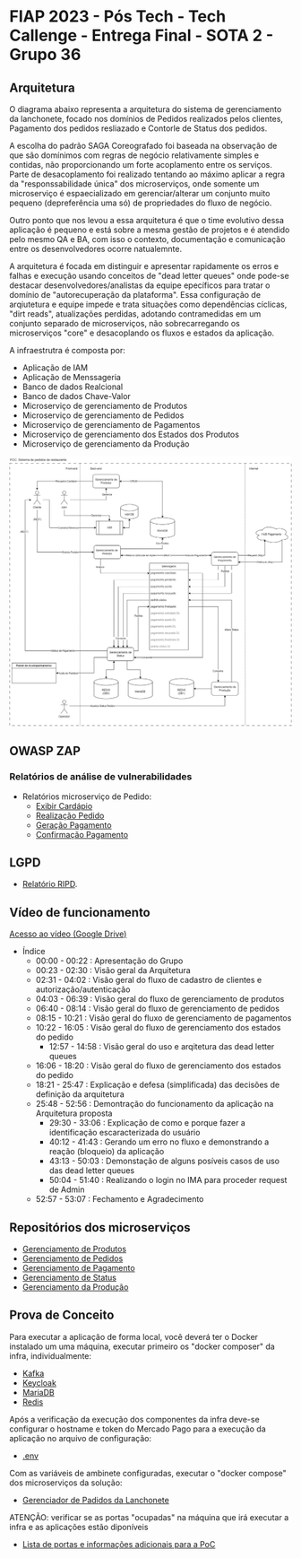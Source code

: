 # FIAP 2023 - Pós Tech - Tech Callenge - Entrega Final - SOTA 2 - Grupo 36

## Arquitetura
O diagrama abaixo representa a arquitetura do sistema de gerenciamento da lanchonete, focado nos domínios de Pedidos realizados pelos clientes, Pagamento dos pedidos resliazado e Contorle de Status dos pedidos.

A escolha do padrão SAGA Coreografado foi baseada na observação de que são domínimos  com regras de negócio relativamente simples e contidas, não proporcionando um forte acoplamento entre os serviços. Parte de desacoplamento foi realizado tentando ao máximo aplicar a regra da "responssabilidade única" dos microserviços, onde somente um microserviço é espaecializado em gerenciar/alterar um conjunto muito pequeno (depreferência uma só) de propriedades do fluxo de negócio.

Outro ponto que nos levou a essa arquitetura é que o time evolutivo dessa aplicação é pequeno e está sobre a mesma gestão de projetos e é atendido pelo mesmo QA e BA, com isso o contexto, documentação e comunicação entre os desenvolvedores ocorre natualemnte.

A arquitetura é focada em distinguir e apresentar rapidamente os erros e falhas e execução usando conceitos de "dead letter queues" onde pode-se destacar desenvolvedores/analistas da equipe epecíficos para tratar o domínio de "autorecuperação da plataforma". Essa configuração de arqiutetura e equipe impede e trata situações como dependências cíclicas, "dirt reads", atualizações perdidas, adotando contramedidas em um conjunto separado de microserviços, não sobrecarregando os microserviços "core" e desacoplando os fluxos e estados da aplicação.

A infraestrutra é composta por:
* Aplicação de IAM
* Aplicação de Menssageria
* Banco de dados Realcional
* Banco de dados Chave-Valor
* Microserviço de gerenciamento de Produtos
* Microserviço de gerenciamento de Pedidos
* Microserviço de gerenciamento de Pagamentos
* Microserviço de gerenciamento dos Estados dos Produtos
* Microserviço de gerenciamento da Produção

![Arquitetura Completa](./img/ARQ_Fase5-Completa.jpg "Arquitetura Completa")

## OWASP ZAP
### Relatórios de análise de vulnerabilidades
* Relatórios microserviço de Pedido:
    * [Exibir Cardápio](https://github.com/GuilhermeOCamargo/tech-challenge-product-api/blob/main/reports "Pré e Pós OWASP ZAP")
    * [Realização Pedido](https://github.com/GuilhermeOCamargo/tech-challenge-product-api/blob/main/reports "Pré e Pós OWASP ZAP")
    * [Geração Pagamento](https://github.com/juliapcosta97/tech-challenge-payments/tree/main/owasp "Pré OWASP ZAP")
    * [Confirmação Pagamento](https://github.com/juliapcosta97/tech-challenge-payments/tree/main/owasp "Pré OWASP ZAP")

## LGPD
* [Relatório RIPD](./lgpd/readme.md "RIPD").

## Vídeo de funcionamento
[Acesso ao vídeo (Google Drive)](https://drive.google.com/file/d/1JZMzE6eQPcJU0ELPOLEfl0sAU74fAltR/view?usp=sharing "SAGA Coreografado")
* Índice
    * 00:00 - 00:22 : Apresentação do Grupo
    * 00:23 - 02:30 : Visão geral da Arquitetura
    * 02:31 - 04:02 : Visão geral do fluxo de cadastro de clientes e autorização/autenticação
    * 04:03 - 06:39 : Visão geral do fluxo de gerenciamento de produtos
    * 06:40 - 08:14 : Visão geral do fluxo de gerenciamento de pedidos
    * 08:15 - 10:21 : Visão geral do fluxo de gerenciamento de pagamentos
    * 10:22 - 16:05 : Visão geral do fluxo de gerenciamento dos estados do pedido
        * 12:57 - 14:58  : Visão geral do uso e arqitetura das dead letter queues 
    * 16:06 - 18:20 : Visão geral do fluxo de gerenciamento dos estados do pedido
    * 18:21 - 25:47 : Explicação e defesa (simplificada) das decisões de definição da arquitetura
    * 25:48 - 52:56 : Demontração do funcionamento da aplicação na Arquitetura proposta
        * 29:30 - 33:06 : Explicação de como e porque fazer a identificação escaracterizada do usuário 
        * 40:12 - 41:43 : Gerando um erro no fluxo e demonstrando a reação (bloqueio) da aplicação
        * 43:13 - 50:03 : Demonstação de alguns posíveis casos de uso das dead letter queues
        * 50:04 - 51:40 : Realizando o login no IMA para proceder request de Admin
    * 52:57 -  53:07 : Fechamento e Agradecimento

## Repositórios dos microserviços
* [Gerenciamento de Produtos](https://github.com/GuilhermeOCamargo/tech-challenge-product-api "tech-challenge-product-api")
* [Gerenciamento de  Pedidos](https://github.com/felipeksw/tech-challenge-fiap-order "tech-challenge-fiap-order")
* [Gerenciamento de Pagamento](https://github.com/juliapcosta97/tech-challenge-payments "tech-challenge-payments")
* [Gerenciamento de Status](https://github.com/felipeksw/tech-challenge-fiap-followup "tech-challenge-fiap-followup")
* [Gerenciamento da Produção](https://github.com/rodJeronimo/tech-challenge-fiap-production "tech-challenge-fiap-production")


## Prova de Conceito
Para executar a aplicação de forma local, você deverá ter o Docker instalado um uma máquina, executar primeiro os "docker composer" da infra, individualmente:
* [Kafka](./poc/infra/kafka/docker-compose.yaml)
* [Keycloak](./poc/infra/keycloak/docker-compose.yaml)
* [MariaDB](./poc/infra/mariadb/docker-compose.yaml)
* [Redis](./poc/infra/redis/docker-compose.yaml)

Após a verificação da execução dos componentes da infra deve-se configurar o hostname e token do Mercado Pago para a execução da aplicação no arquivo de configuração:
* [.env](./poc/.env)

 Com as variáveis de ambinete configuradas, executar o "docker compose" dos microserviços da solução:
* [Gerenciador de Padidos da Lanchonete](./poc/docker-compose.yaml)


ATENÇÃO: verificar se as portas "ocupadas" na máquina que irá executar a infra e as aplicações estão diponíveis
* [Lista de portas e informações adicionais para a PoC](./poc/README.md)